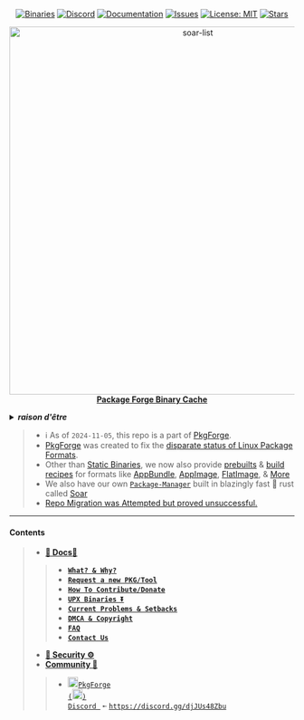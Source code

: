 <div align="center">

[discord-shield]: https://img.shields.io/discord/1313385177703256064?logo=%235865F2&label=Discord
[discord-url]: https://discord.gg/djJUs48Zbu
[stars-shield]: https://img.shields.io/github/stars/Azathothas/Toolpacks.svg
[stars-url]: https://github.com/Azathothas/Toolpacks/stargazers
[issues-shield]: https://img.shields.io/github/issues/Azathothas/Toolpacks.svg
[issues-url]: https://github.com/Azathothas/Toolpacks/issues
[license-shield]: https://img.shields.io/github/license/Azathothas/Toolpacks.svg
[license-url]: https://github.com/Azathothas/Toolpacks/blob/main/LICENSE
[doc-shield]: https://img.shields.io/badge/docs.pkgforge.dev-blue
[doc-url]: https://docs.pkgforge.dev/orgs/pkgforge-core/projects/toolpacks-bincache

<a href="https://github.com/Azathothas/Toolpacks/tree/main/.github/scripts"><img src="https://img.shields.io/badge/Binaries-(2450)+(2521)-blue?labelColor=orange&style=flat&link=https://github.com/Azathothas/Toolpacks/tree/main/.github/scripts" alt="Binaries" /></a>
[![Discord][discord-shield]][discord-url]
[![Documentation][doc-shield]][doc-url]
[![Issues][issues-shield]][issues-url]
[![License: MIT][license-shield]][license-url]
[![Stars][stars-shield]][stars-url]
</div>

<p align="center">
    <!-- <a href="https://github.com/pkgforge/soar">
        <img src="https://github.com/user-attachments/assets/220ce7b3-55b3-496e-b3b8-2556123193a2" width="100">
    </a><br> -->
    <a href="https://github.com/pkgforge/soar">
        <img src="https://bin.pkgforge.dev/list.gif?tmp.U30Pef6Ue9=tmp.AznxIhtKqD" alt="soar-list" width="650">
    </a><br> 
    <b><strong> <a href="https://docs.pkgforge.dev/orgs/pkgforge-core/projects/toolpacks-bincache">Package Forge Binary Cache</a></code></strong></b>
    <br>
</p>

<!-- Crude Attempt at Humor -->
<details>
  <summary><b><i>raison d'être</i></b></summary>
  <a href="https://www.reddit.com/r/github/comments/1at9br4/i_am_new_to_github_and_i_have_lots_to_say/" target="_blank">
    <img src="https://github.com/user-attachments/assets/c8b22bea-a88d-48f8-b4d2-61284320d87f" alt="Inspiration Image">
  </a>
  <a href="https://github.com/sherlock-project/sherlock/issues/2011" target="_blank">
    <img src="https://github.com/user-attachments/assets/5a08ecaa-a412-4eaf-a9e8-1214455a6368" alt="Inspiration Image">
  </a>    
</details>

> - ℹ️ As of `2024-11-05`, this repo is a part of [PkgForge](https://github.com/pkgforge).
> - [PkgForge](https://github.com/pkgforge) was created to fix the [disparate status of Linux Package Formats](https://www.linux-magazine.com/Online/Features/The-Status-of-Universal-Package-Systems).
> - Other than [Static Binaries](https://github.com/Azathothas/Toolpacks), we now also provide [prebuilts](https://github.com/pkgforge/pkgcache) & [build recipes](https://github.com/pkgforge/soarpkgs) for formats like [AppBundle](https://docs.pkgforge.dev/formats/packages/appbundle), [AppImage](https://docs.pkgforge.dev/formats/packages/appimage), [FlatImage](https://docs.pkgforge.dev/formats/packages/flatimage), & [More](https://docs.pkgforge.dev/formats/packages)<br>
> - We also have our own [`Package-Manager`](https://github.com/pkgforge/soar) built in blazingly fast 🦀 rust called [Soar](https://github.com/pkgforge/soar)
> - [Repo Migration was Attempted but proved unsuccessful.](https://github.com/pkgforge/bincache/issues/1)
---
#### Contents
> - [**📖 Docs📖**](https://docs.pkgforge.dev/orgs/pkgforge-core/projects/toolpacks-bincache)
> > - [**`What? & Why?`**](https://docs.pkgforge.dev/orgs/pkgforge-core/projects/toolpacks-bincache/faq#history-and-lore)
> > - [**`Request a new PKG/Tool`**](https://docs.pkgforge.dev/orgs/pkgforge-core/projects/toolpacks-bincache/package-request)
> > - [**`How To Contribute/Donate`**](https://docs.pkgforge.dev/orgs/pkgforge-core/projects/toolpacks-bincache/contribution)
> > - [**`UPX Binaries ⏬`**](https://docs.pkgforge.dev/orgs/pkgforge-core/projects/toolpacks-bincache/faq#upx)
> > - [**`Current Problems & Setbacks`**](https://github.com/Azathothas/Toolpacks/issues?q=is%3Aissue+is%3Aopen+label%3AInfra)
> > - [**`DMCA & Copyright`**](https://docs.pkgforge.dev/orgs/pkgforge-core/projects/toolpacks-bincache/dmca-or-copyright-cease-and-desist)
> > - [**`FAQ`**](https://docs.pkgforge.dev/orgs/pkgforge-core/projects/toolpacks-bincache/faq)
> > - [**`Contact Us`**](https://docs.pkgforge.dev/contact/chat)
> - [**🚧 Security ⚙️**](https://docs.pkgforge.dev/repositories/pkgforge-edge/security)
> - [**Community 💬**](https://docs.pkgforge.dev/contact/chat)
> > - <a href="https://discord.gg/djJUs48Zbu"><img src="https://github.com/user-attachments/assets/5a336d72-6342-4ca5-87a4-aa8a35277e2f" width="18" height="18"><code>PkgForge (<img src="https://github.com/user-attachments/assets/a08a20e6-1795-4ee6-87e6-12a8ab2a7da6" width="18" height="18">) Discord </code></a> `➼` [`https://discord.gg/djJUs48Zbu`](https://discord.gg/djJUs48Zbu)
